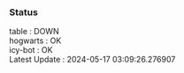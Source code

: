 ### Status


table : DOWN  
hogwarts : OK  
icy-bot : OK  
Latest Update : 2024-05-17 03:09:26.276907
